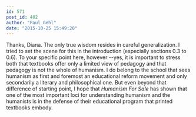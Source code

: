 ```yaml
---
id: 571
post_id: 402
author: "Paul Gehl"
date: "2015-10-25 15:49:20"
---
```

Thanks, Diana. The only true wisdom resides in careful generalization. I tried to set the scene for this in the introduction (especially sections 0.3 to 0.6). To your specific point here, however --yes, it is important to stress both that textbooks offer only a limited view of pedagogy and that pedagogy is not the whole of humanism. I do belong to the school that sees humanism as first and foremost an educational reform movement and only secondarily a literary and philosophical one. But even beyond that difference of starting point, I hope that <em>Humanism For Sale</em> has shown that one of the most important loci for understanding humanism and the humanists is in the defense of their educational program that printed textbooks embody.
